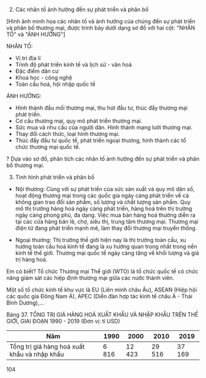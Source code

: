 2. Các nhân tố ảnh hưởng đến sự phát triển và phân bố

[Hình ảnh minh họa các nhân tố và ảnh hưởng của chúng đến sự phát triển và phân bố thương mại, được trình bày dưới dạng sơ đồ với hai cột: "NHÂN TỐ" và "ẢNH HƯỞNG"]

NHÂN TỐ:
- Vị trí địa lí
- Trình độ phát triển kinh tế và lịch sử - văn hoá
- Đặc điểm dân cư
- Khoa học - công nghệ
- Toàn cầu hoá, hội nhập quốc tế

ẢNH HƯỞNG:
- Hình thành đầu mối thương mại, thu hút đầu tư, thúc đẩy thương mại phát triển.
- Cơ cấu thương mại, quy mô phát triển thương mại.
- Sức mua và nhu cầu của người dân. Hình thành mạng lưới thương mại.
- Thay đổi cách thức, loại hình thương mại.
- Thúc đẩy đầu tư quốc tế, phát triển ngoại thương, hình thành các tổ chức thương mại quốc tế.

? Dựa vào sơ đồ, phân tích các nhân tố ảnh hưởng đến sự phát triển và phân bố thương mại.

3. Tình hình phát triển và phân bố

- Nội thương: Cùng với sự phát triển của sức sản xuất và quy mô dân số, hoạt động thương mại trong các quốc gia ngày càng phát triển về cả không gian trao đổi sản phẩm, số lượng và chất lượng sản phẩm. Quy mô thị trường hàng hoá ngày càng phát triển, hàng hoá trên thị trường ngày càng phong phú, đa dạng. Việc mua bán hàng hoá thường diễn ra tại các cửa hàng bán lẻ, chợ, siêu thị, trung tâm thương mại. Thương mại điện tử đang phát triển mạnh mẽ, làm thay đổi thương mại truyền thống.

- Ngoại thương: Thị trường thế giới hiện nay là thị trường toàn cầu, xu hướng toàn cầu hoá kinh tế đang là xu hướng quan trọng nhất trong nền kinh tế thế giới. Thương mại quốc tế ngày càng tăng về khối lượng và giá trị hàng hoá.

Em có biết?
Tổ chức Thương mại Thế giới (WTO) là tổ chức quốc tế có chức năng giám sát các hiệp định thương mại giữa các nước thành viên.

Một số tổ chức kinh tế khu vực là EU (Liên minh châu Âu), ASEAN (Hiệp hội các quốc gia Đông Nam Á), APEC (Diễn đàn hợp tác kinh tế châu Á - Thái Bình Dương),...

Bảng 37. TỔNG TRỊ GIÁ HÀNG HOÁ XUẤT KHẨU VÀ NHẬP KHẨU TRÊN THẾ GIỚI, GIAI ĐOẠN 1990 - 2019
(Đơn vị: tỉ USD)

Năm | 1990 | 2000 | 2010 | 2019
--- | --- | --- | --- | ---
Tổng trị giá hàng hoá xuất khẩu và nhập khẩu | 6 816 | 12 423 | 29 516 | 37 169

104